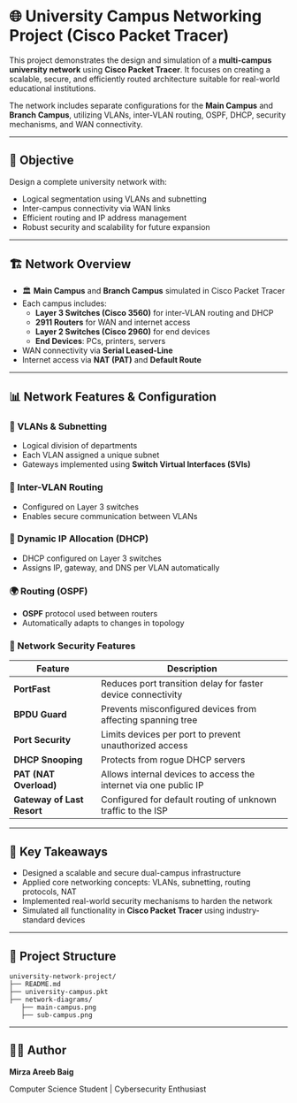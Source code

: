# 🌐 University Campus Networking Project (Cisco Packet Tracer)

This project demonstrates the design and simulation of a **multi-campus university network** using **Cisco Packet Tracer**. It focuses on creating a scalable, secure, and efficiently routed architecture suitable for real-world educational institutions.

The network includes separate configurations for the **Main Campus** and **Branch Campus**, utilizing VLANs, inter-VLAN routing, OSPF, DHCP, security mechanisms, and WAN connectivity.

---

## 🎯 Objective

Design a complete university network with:
- Logical segmentation using VLANs and subnetting
- Inter-campus connectivity via WAN links
- Efficient routing and IP address management
- Robust security and scalability for future expansion

---

## 🏗️ Network Overview

- 🏛 **Main Campus** and **Branch Campus** simulated in Cisco Packet Tracer
- Each campus includes:
  - **Layer 3 Switches (Cisco 3560)** for inter-VLAN routing and DHCP
  - **2911 Routers** for WAN and internet access
  - **Layer 2 Switches (Cisco 2960)** for end devices
  - **End Devices**: PCs, printers, servers
- WAN connectivity via **Serial Leased-Line**
- Internet access via **NAT (PAT)** and **Default Route**

---

## 📊 Network Features & Configuration

### 🔧 VLANs & Subnetting
- Logical division of departments
- Each VLAN assigned a unique subnet
- Gateways implemented using **Switch Virtual Interfaces (SVIs)**

### 🔁 Inter-VLAN Routing
- Configured on Layer 3 switches
- Enables secure communication between VLANs

### 📡 Dynamic IP Allocation (DHCP)
- DHCP configured on Layer 3 switches
- Assigns IP, gateway, and DNS per VLAN automatically

### 🌍 Routing (OSPF)
- **OSPF** protocol used between routers
- Automatically adapts to changes in topology

### 🔐 Network Security Features
| Feature             | Description                                                                 |
|---------------------|-----------------------------------------------------------------------------|
| **PortFast**        | Reduces port transition delay for faster device connectivity                |
| **BPDU Guard**      | Prevents misconfigured devices from affecting spanning tree                 |
| **Port Security**   | Limits devices per port to prevent unauthorized access                      |
| **DHCP Snooping**   | Protects from rogue DHCP servers                                            |
| **PAT (NAT Overload)** | Allows internal devices to access the internet via one public IP         |
| **Gateway of Last Resort** | Configured for default routing of unknown traffic to the ISP         |

---

## 🧠 Key Takeaways

- Designed a scalable and secure dual-campus infrastructure
- Applied core networking concepts: VLANs, subnetting, routing protocols, NAT
- Implemented real-world security mechanisms to harden the network
- Simulated all functionality in **Cisco Packet Tracer** using industry-standard devices

---

## 📁 Project Structure
```
university-network-project/
├── README.md
├── university-campus.pkt 
├── network-diagrams/ 
   ├── main-campus.png
   ├── sub-campus.png
```
---

## 👨‍💻 Author

**Mirza Areeb Baig**  

Computer Science Student | Cybersecurity Enthusiast  

